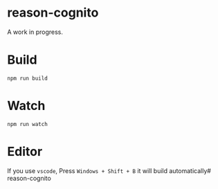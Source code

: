 # reason-cognito
A work in progress.

# Build

```
npm run build
```

# Watch

```
npm run watch
```

# Editor

If you use `vscode`, Press `Windows + Shift + B` it will build automatically# reason-cognito

